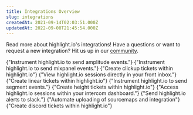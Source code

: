 ```yaml
---
title: Integrations Overview
slug: integrations
createdAt: 2021-09-14T02:03:51.000Z
updatedAt: 2022-09-08T21:45:54.000Z
---
```


Read more about highlight.io's integrations! Have a questions or want to request a new integration? Hit us up in our [community](https://highlight.io/community).

<DocsCardGroup>
    <DocsCard title="Amplitude." href="/docs/general/integrations/amplitude-integration">
        {"Instrument highlight.io to send amplitude events."}
    </DocsCard>
    <DocsCard title="Mixpanel." href="/docs/general/integrations/mixpanel-integration/">
        {"Instrument highlight.io to send mixpanel events."}
    </DocsCard>
</DocsCardGroup>
<DocsCardGroup>
    <DocsCard title="Clickup." href="/docs/general/integrations/clickup-integration">
        {"Create clickup tickets within highlight.io"}
    </DocsCard>
    <DocsCard title="Front." href="/docs/general/integrations/front-integration/">
        {"View highlight.io sessions directly in your front inbox."}
    </DocsCard>
</DocsCardGroup>
<DocsCardGroup>
    <DocsCard title="Linear." href="/docs/general/integrations/linear-integration">
        {"Create linear tickets within highlight.io"}
    </DocsCard>
    <DocsCard title="Segment." href="/docs/general/integrations/segment-integration/">
        {"Instrument highlight.io to send segment events."}
    </DocsCard>
</DocsCardGroup>
<DocsCardGroup>
    <DocsCard title="Height." href="/docs/general/integrations/height-integration">
        {"Create height tickets within highlight.io"}
    </DocsCard>
    <DocsCard title="Intercom." href="/docs/general/integrations/intercom-integration/">
        {"Access highlight.io sessions within your intercom dashboard."}
    </DocsCard>
</DocsCardGroup>
<DocsCardGroup>
    <DocsCard title="Slack." href="/docs/general/integrations/slack-integration">
        {"Send highlight.io alerts to slack."}
    </DocsCard>
    <DocsCard title="Vercel." href="/docs/general/integrations/vercel-integration/">
        {"Automate uploading of sourcemaps and integration"}
    </DocsCard>
</DocsCardGroup>
<DocsCardGroup>
    <DocsCard title="Discord." href="/docs/general/integrations/discord-integration">
        {"Create discord tickets within highlight.io"}
    </DocsCard>
</DocsCardGroup>